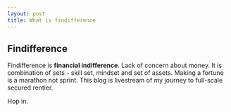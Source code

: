 ```yaml
---
layout: post
title: What is findifference
---
```

## Findifference

Findifference is **financial indifference**. Lack of concern about money. 
It is combination of sets - skill set, mindset and set of assets. Making a fortune is a marathon not sprint. This blog is livestream of my journey to full-scale secured rentier.

Hop in.
